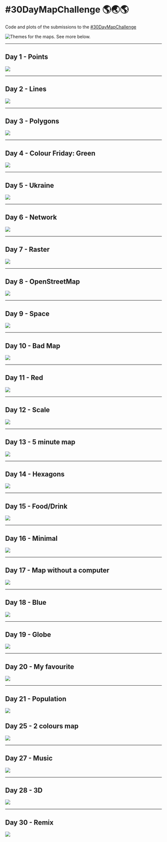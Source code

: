 # #30DayMapChallenge 🌎🌏🌎

Code and plots of the submissions to the [#30DayMapChallenge](https://github.com/tjukanovt/30DayMapChallenge) 

![Themes for the maps. See more below.](https://github.com/tjukanovt/30DayMapChallenge/raw/main/images/flyers/30dmc-2023.png)

___
## Day 1 - Points

<a href="Day1"><img src="2022/Day1/day1_2022.png"/></a>

___
## Day 2 - Lines

<a href="Day2"><img src="2022/Day2/day2_2022.png"/></a>

___
## Day 3 - Polygons

<a href="Day3"><img src="Day3/day3_2022_polished.png"/></a>

___
## Day 4 - Colour Friday: Green

<a href="Day4"><img src="2022/Day4/day4_2022_polished.png"/></a>

___
## Day 5 - Ukraine

<a href="Day5"><img src="2022/Day5/day5_2022_polished.png"/></a>

___
## Day 6 - Network

<a href="Day6"><img src="2022/Day6/day6.png"/></a>

___
## Day 7 - Raster

<a href="Day7"><img src="2022/Day7/day7.png"/></a>

___
## Day 8 - OpenStreetMap

<a href="Day8"><img src="2022/Day8/day8_2022.png"/></a>

___
## Day 9 - Space

<a href="Day9"><img src="2022/Day9/day9_polished.png"/></a>

___
## Day 10 - Bad Map

<a href="Day10"><img src="2022/Day10/day10.png"/></a>

___
## Day 11 - Red

<a href="Day11"><img src="2022/Day11/day11_polished.png"/></a>

___
## Day 12 - Scale

<a href="Day12"><img src="2022/Day12/day12.png"/></a>

___
## Day 13 - 5 minute map

<a href="Day13"><img src="2022/Day13/day13.png"/></a>

___
## Day 14 - Hexagons

<a href="Day14"><img src="2022/Day14/day14.png"/></a>

___

## Day 15 - Food/Drink

<a href="Day15"><img src="2022/Day15/day15.png"/></a>

___

## Day 16 - Minimal

<a href="Day16"><img src="2022/Day16/day16.png"/></a>

___

## Day 17 - Map without a computer

<a href="Day17"><img src="2022/Day17/day17.png"/></a>

___

## Day 18 - Blue

<a href="Day18"><img src="2022/Day18/day18_polished.png"/></a>

___

## Day 19 - Globe

<a href="Day19"><img src="2022/Day19/day19_polished.png"/></a>

___

## Day 20 - My favourite

<a href="Day20"><img src="2022/Day20/day20.png"/></a>

___

## Day 21 - Population

<a href="Day21"><img src="2022/Day21/day21_polished.png"/></a>


## Day 25 - 2 colours map

<a href="Day25"><img src="2022/Day25/day25.png"/></a>

___

## Day 27 - Music

<a href="Day27"><img src="2022/Day27/day27.png"/></a>

___

## Day 28 - 3D

<a href="Day28"><img src="2022/Day28/day28.png"/></a>

___

## Day 30 - Remix

<a href="Day30"><img src="2022/Day30/day30.png"/></a>